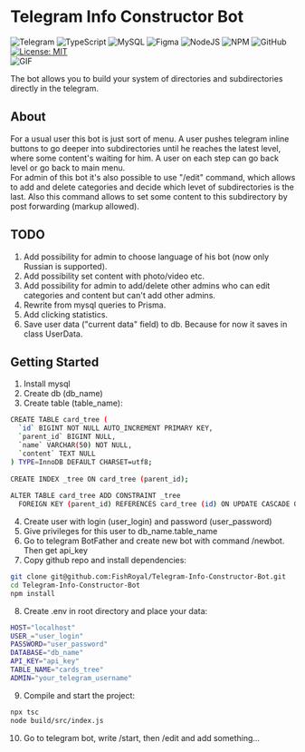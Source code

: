 # Telegram Info Constructor Bot
![Telegram](https://img.shields.io/badge/Telegram-2CA5E0?style=for-the-badge&logo=telegram&logoColor=white)
![TypeScript](https://img.shields.io/badge/typescript-%23007ACC.svg?style=for-the-badge&logo=typescript&logoColor=white)
![MySQL](https://img.shields.io/badge/mysql-%2300f.svg?style=for-the-badge&logo=mysql&logoColor=white)
![Figma](https://img.shields.io/badge/figma-%23F24E1E.svg?style=for-the-badge&logo=figma&logoColor=white)
![NodeJS](https://img.shields.io/badge/node.js-6DA55F?style=for-the-badge&logo=node.js&logoColor=white)
![NPM](https://img.shields.io/badge/NPM-%23000000.svg?style=for-the-badge&logo=npm&logoColor=white)
![GitHub](https://img.shields.io/badge/github-%23121011.svg?style=for-the-badge&logo=github&logoColor=white)
[![License: MIT](https://img.shields.io/badge/License-MIT-yellow.svg)](https://opensource.org/licenses/MIT)   
![GIF](https://media.giphy.com/media/1zgvdrxG7lRkabGbwB/giphy.gif)

The bot allows you to build your system of directories and subdirectories directly in the telegram.
## About  
For a usual user this bot is just sort of menu. A user pushes telegram inline buttons to go deeper into subdirectories until he reaches the latest 
level, where some content's waiting for him. A user on each step can go back level or go back to main menu.  
For admin of this bot it's also possible to use "/edit" command, which allows to add and delete categories and decide which levet of subdirectories
is the last. Also this command allows to set some content to this subdirectory by post forwarding (markup allowed).
## TODO
1) Add possibility for admin to choose language of his bot (now only Russian is supported).
2) Add possibility set content with photo/video etc.
3) Add possibility for admin to add/delete other admins who can edit categories and content but can't add other admins.
4) Rewrite from mysql queries to Prisma.
5) Add clicking statistics.
6) Save user data ("current data" field) to db. Because for now it saves in class UserData.
## Getting Started
1) Install mysql
2) Create db (db_name)
3) Create table (table_name): 
```bash
CREATE TABLE card_tree (
  `id` BIGINT NOT NULL AUTO_INCREMENT PRIMARY KEY,
  `parent_id` BIGINT NULL,
  `name` VARCHAR(50) NOT NULL,
  `content` TEXT NULL
) TYPE=InnoDB DEFAULT CHARSET=utf8;
 
CREATE INDEX _tree ON card_tree (parent_id);
 
ALTER TABLE card_tree ADD CONSTRAINT _tree
  FOREIGN KEY (parent_id) REFERENCES card_tree (id) ON UPDATE CASCADE ON DELETE CASCADE;
```
4) Create user with login (user_login) and password (user_password)
5) Give privileges for this user to db_name.table_name
6) Go to telegram BotFather and create new bot with command /newbot. Then get api_key
7) Copy github repo and install dependencies:
```bash
git clone git@github.com:FishRoyal/Telegram-Info-Constructor-Bot.git
cd Telegram-Info-Constructor-Bot
npm install
```
8) Create .env in root directory and place your data:  
```bash
HOST="localhost"  
USER_="user_login"  
PASSWORD="user_password"  
DATABASE="db_name"  
API_KEY="api_key"  
TABLE_NAME="cards_tree"  
ADMIN="your_telegram_username"  
```
9) Compile and start the project:
```bash
npx tsc
node build/src/index.js
```
10) Go to telegram bot, write /start, then /edit and add something...
